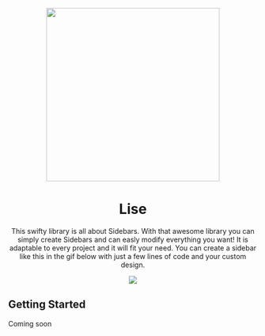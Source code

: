 <p align="center"><img src="https://i.imgur.com/51J6fcO.png" width="350"></p>

<h1 align="center">Lise</h1>
<p align="center">This swifty library is all about Sidebars. With that awesome library you can simply create Sidebars and can easly modify everything you want! It is adaptable to every project and it will fit your need. You can create a sidebar like this in the gif below with just a few lines of code and your custom design.</p>

<p align="center"><img src="https://media.giphy.com/media/fuELsYJkeiPtG32uSU/giphy.gif"></p>

## Getting Started
Coming soon
